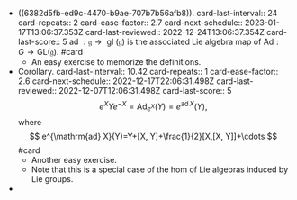 - ((6382d5fb-ed9c-4470-b9ae-707b7b56afb8)). 
  card-last-interval:: 24
  card-repeats:: 2
  card-ease-factor:: 2.7
  card-next-schedule:: 2023-01-17T13:06:37.353Z
  card-last-reviewed:: 2022-12-24T13:06:37.354Z
  card-last-score:: 5
  $\text { ad }: \mathfrak{g} \rightarrow \text { gl }(\mathfrak{g})$ is the associated Lie algebra map of $\mathrm{Ad}: G \rightarrow \mathrm{GL}(\mathfrak{g})$. #card
	- An easy exercise to memorize the definitions.
- Corollary.
  card-last-interval:: 10.42
  card-repeats:: 1
  card-ease-factor:: 2.6
  card-next-schedule:: 2022-12-17T22:06:31.498Z
  card-last-reviewed:: 2022-12-07T12:06:31.498Z
  card-last-score:: 5
  $$
  e^X Y e^{-X}=\operatorname{Ad}_{e^X}(Y)=e^{\operatorname{ad} X}(Y),
  $$
  where
  $$
  e^{\mathrm{ad} X}(Y)=Y+[X, Y]+\frac{1}{2}[X,[X, Y]]+\cdots
  $$ #card
	- Another easy exercise.
	- Note that this is a special case of the hom of Lie algebras induced by Lie groups.
-